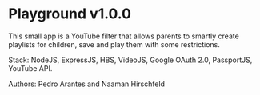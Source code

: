 # Playground v1.0.0

This small app is a YouTube filter that allows parents to smartly create playlists for children, save and play them with some restrictions.

Stack: NodeJS, ExpressJS, HBS, VideoJS, Google OAuth 2.0, PassportJS, YouTube API.

Authors: Pedro Arantes and Naaman Hirschfeld
